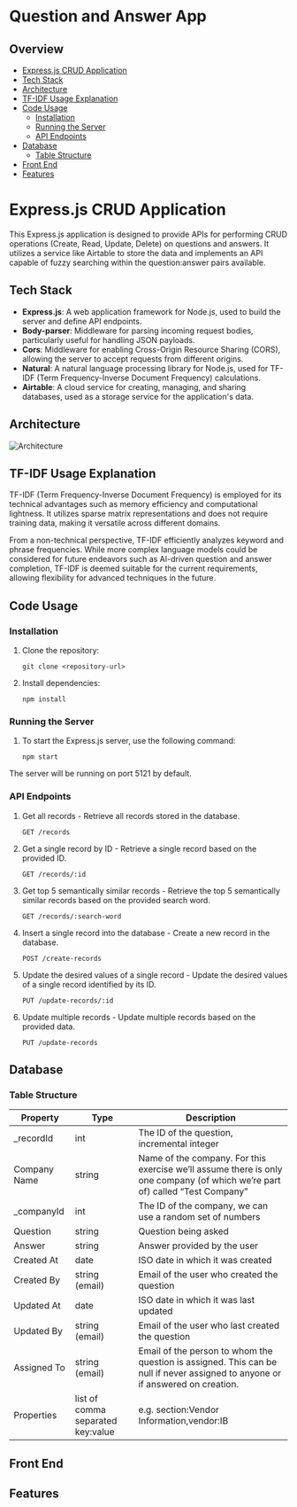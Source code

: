 # Question and Answer App

## Overview
- [Express.js CRUD Application](#expressjs-crud-application)
- [Tech Stack](#tech-stack)
- [Architecture](#architecture)
- [TF-IDF Usage Explanation](#tf-idf-usage-explanation)
- [Code Usage](#code-usage)
  - [Installation](#installation)
  - [Running the Server](#running-the-server)
  - [API Endpoints](#api-endpoints)
- [Database](#database)
  - [Table Structure](#table-structure)
- [Front End](#front-end)
- [Features](#features)

# Express.js CRUD Application
This Express.js application is designed to provide APIs for performing CRUD operations (Create, Read, Update, Delete) on questions and answers. It utilizes a service like Airtable to store the data and implements an API capable of fuzzy searching within the question:answer pairs available.

## Tech Stack
- **Express.js**: A web application framework for Node.js, used to build the server and define API endpoints.
- **Body-parser**: Middleware for parsing incoming request bodies, particularly useful for handling JSON payloads.
- **Cors**: Middleware for enabling Cross-Origin Resource Sharing (CORS), allowing the server to accept requests from different origins.
- **Natural**: A natural language processing library for Node.js, used for TF-IDF (Term Frequency-Inverse Document Frequency) calculations.
- **Airtable**: A cloud service for creating, managing, and sharing databases, used as a storage service for the application's data.

## Architecture
![Architecture](images/architecture.jpg)

## TF-IDF Usage Explanation
TF-IDF (Term Frequency-Inverse Document Frequency) is employed for its technical advantages such as memory efficiency and computational lightness. It utilizes sparse matrix representations and does not require training data, making it versatile across different domains.

From a non-technical perspective, TF-IDF efficiently analyzes keyword and phrase frequencies. While more complex language models could be considered for future endeavors such as AI-driven question and answer completion, TF-IDF is deemed suitable for the current requirements, allowing flexibility for advanced techniques in the future.


## Code Usage

### Installation

1. Clone the repository:

   ```
   git clone <repository-url>
    ```
2. Install dependencies:
    ```
    npm install
    ```
### Running the Server
1. To start the Express.js server, use the following command:
    ```
    npm start
    ```
The server will be running on port 5121 by default.

### API Endpoints
1. Get all records - Retrieve all records stored in the database.
    ```
    GET /records
    ```

2. Get a single record by ID - Retrieve a single record based on the provided ID.
    ```
    GET /records/:id
    ```

3. Get top 5 semantically similar records - Retrieve the top 5 semantically similar records based on the provided search word.
    ```
    GET /records/:search-word
    ```

4. Insert a single record into the database - Create a new record in the database.
    ```
    POST /create-records
    ```

5. Update the desired values of a single record - Update the desired values of a single record identified by its ID.
    ```
    PUT /update-records/:id
    ```

6. Update multiple records - Update multiple records based on the provided data.
    ```
    PUT /update-records
    ```
## Database
### Table Structure

| Property        | Type               | Description                                                                                            |
|-----------------|--------------------|--------------------------------------------------------------------------------------------------------|
| _recordId       | int                | The ID of the question, incremental integer                                                           |
| Company Name    | string             | Name of the company. For this exercise we’ll assume there is only one company (of which we’re part of) called “Test Company” |
| _companyId      | int                | The ID of the company, we can use a random set of numbers                                             |
| Question        | string             | Question being asked                                                                                   |
| Answer          | string             | Answer provided by the user                                                                           |
| Created At      | date               | ISO date in which it was created                                                                      |
| Created By      | string (email)     | Email of the user who created the question                                                            |
| Updated At      | date               | ISO date in which it was last updated                                                                 |
| Updated By      | string (email)     | Email of the user who last created the question                                                       |
| Assigned To     | string (email)     | Email of the person to whom the question is assigned. This can be null if never assigned to anyone or if answered on creation. |
| Properties      | list of comma separated key:value | e.g. section:Vendor Information,vendor:IB                                                            |


## Front End

## Features
